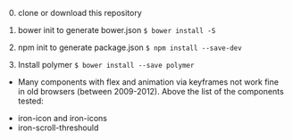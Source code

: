 




0) clone or download this repository

1) bower init to generate bower.json
```$ bower install -S```

2) npm init to generate package.json
```$ npm install --save-dev```

3) Install polymer
```$ bower install --save polymer```

* Many components with flex and animation via keyframes not work fine 
in old browsers (between 2009-2012). Above the list of the components tested:

- iron-icon and iron-icons
- iron-scroll-threshould

